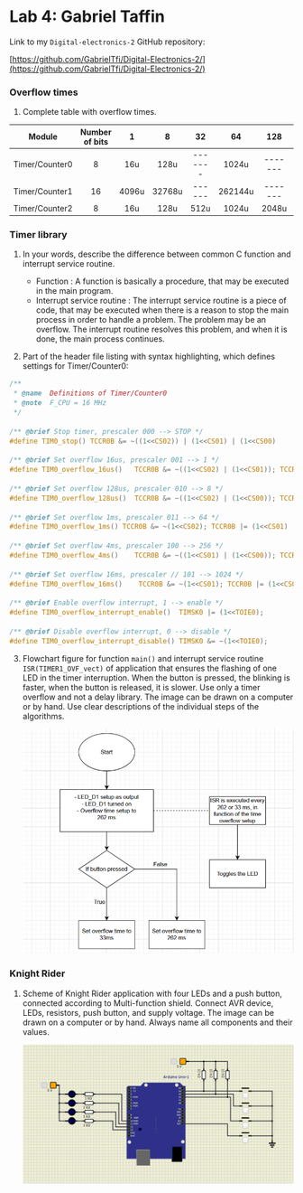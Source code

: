# Lab 4: Gabriel Taffin

Link to my `Digital-electronics-2` GitHub repository:

   [https://github.com/GabrielTfi/Digital-Electronics-2/](https://github.com/GabrielTfi/Digital-Electronics-2/)


### Overflow times

1. Complete table with overflow times.

| **Module** | **Number of bits** | **1** | **8** | **32** | **64** | **128** | **256** | **1024** |
| :--------: | :----------------: | :---: | :---: | :----: | :----: | :-----: | :-----: | :------: |
| Timer/Counter0 |       8        | 16u   | 128u  | -------| 1024u  | ------- |  4096u  |16384u    |
| Timer/Counter1 | 16             | 4096u |32768u | ------ |262144u | ------- |1048576u |4194304u  |
| Timer/Counter2 | 8              |  16u  | 128u  |512u    | 1024u  |  2048u  | 4096u   |16384u    |


### Timer library

1. In your words, describe the difference between common C function and interrupt service routine.
   * Function : A function is basically a procedure, that may be executed in the main program. 
   * Interrupt service routine : The interrupt service routine is a piece of code, that may be executed when there is a reason to stop the main process in order to handle a problem. The problem may be an overflow. The interrupt routine resolves this problem, and when it is done, the main process continues. 

2. Part of the header file listing with syntax highlighting, which defines settings for Timer/Counter0:

```c
/**
 * @name  Definitions of Timer/Counter0
 * @note  F_CPU = 16 MHz
 */

/** @brief Stop timer, prescaler 000 --> STOP */
#define TIM0_stop() TCCR0B &= ~((1<<CS02)) | (1<<CS01) | (1<<CS00)

/** @brief Set overflow 16us, prescaler 001 --> 1 */
#define TIM0_overflow_16us()   TCCR0B &= ~((1<<CS02) | (1<<CS01)); TCCR0B |= (1<<CS00);

/** @brief Set overflow 128us, prescaler 010 --> 8 */
#define TIM0_overflow_128us()  TCCR0B &= ~((1<<CS02) | (1<<CS00)); TCCR0B |= (1<<CS01);

/** @brief Set overflow 1ms, prescaler 011 --> 64 */
#define TIM0_overflow_1ms() TCCR0B &= ~(1<<CS02); TCCR0B |= (1<<CS01) | (1<<CS00);

/** @brief Set overflow 4ms, prescaler 100 --> 256 */
#define TIM0_overflow_4ms()    TCCR0B &= ~((1<<CS01) | (1<<CS00)); TCCR0B |= (1<<CS02);

/** @brief Set overflow 16ms, prescaler // 101 --> 1024 */
#define TIM0_overflow_16ms()    TCCR0B &= ~(1<<CS01); TCCR0B |= (1<<CS02) | (1<<CS00);

/** @brief Enable overflow interrupt, 1 --> enable */
#define TIM0_overflow_interrupt_enable()  TIMSK0 |= (1<<TOIE0);

/** @brief Disable overflow interrupt, 0 --> disable */
#define TIM0_overflow_interrupt_disable() TIMSK0 &= ~(1<<TOIE0);
```

3. Flowchart figure for function `main()` and interrupt service routine `ISR(TIMER1_OVF_vect)` of application that ensures the flashing of one LED in the timer interruption. When the button is pressed, the blinking is faster, when the button is released, it is slower. Use only a timer overflow and not a delay library. The image can be drawn on a computer or by hand. Use clear descriptions of the individual steps of the algorithms.

   ![Flowchart of the algorithm](https://raw.githubusercontent.com/GabrielTfi/Digital-Electronics-2/main/Labs/04-interrupts/flowchart.PNG)

### Knight Rider

1. Scheme of Knight Rider application with four LEDs and a push button, connected according to Multi-function shield. Connect AVR device, LEDs, resistors, push button, and supply voltage. The image can be drawn on a computer or by hand. Always name all components and their values.

   ![Knight rider application](https://raw.githubusercontent.com/GabrielTfi/Digital-Electronics-2/main/Labs/04-interrupts/knight.PNG)
